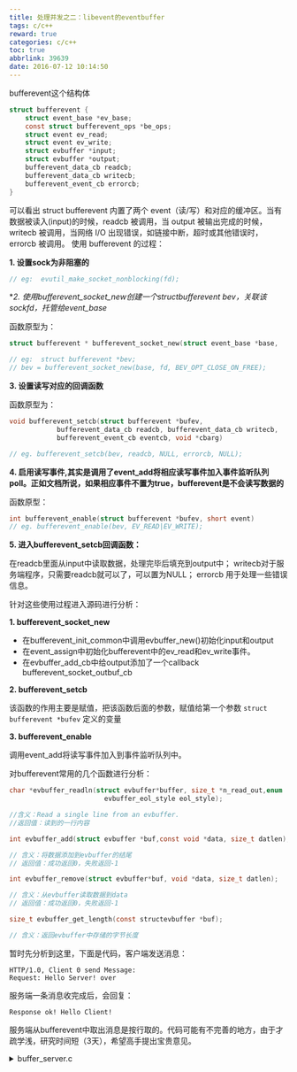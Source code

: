 ```yaml
---
title: 处理并发之二：libevent的eventbuffer
tags: c/c++
reward: true
categories: c/c++
toc: true
abbrlink: 39639
date: 2016-07-12 10:14:50
---
```


bufferevent这个结构体

<!-- more -->

```c
struct bufferevent {
    struct event_base *ev_base;  
    const struct bufferevent_ops *be_ops;  
    struct event ev_read;  
    struct event ev_write;  
    struct evbuffer *input;  
    struct evbuffer *output; 
    bufferevent_data_cb readcb;
    bufferevent_data_cb writecb;
    bufferevent_event_cb errorcb;
}  
```

可以看出 struct bufferevent 内置了两个 event（读/写）和对应的缓冲区。当有数据被读入(input)的时候，readcb 被调用，当 output 被输出完成的时候，writecb 被调用，当网络 I/O 出现错误，如链接中断，超时或其他错误时，errorcb 被调用。
使用 bufferevent 的过程：

**1. 设置sock为非阻塞的**

```c
// eg:  evutil_make_socket_nonblocking(fd);  
```

**2. 使用bufferevent_socket_new创建一个structbufferevent *bev，关联该sockfd，托管给event_base**

函数原型为：

```c
struct bufferevent * bufferevent_socket_new(struct event_base *base, 					evutil_socket_t fd, int options)  

// eg:  struct bufferevent *bev;  
// bev = bufferevent_socket_new(base, fd, BEV_OPT_CLOSE_ON_FREE);
```


**3. 设置读写对应的回调函数**

函数原型为：

```c
void bufferevent_setcb(struct bufferevent *bufev,   
			bufferevent_data_cb readcb, bufferevent_data_cb writecb,  
			bufferevent_event_cb eventcb, void *cbarg)   

// eg. bufferevent_setcb(bev, readcb, NULL, errorcb, NULL);
```

**4. 启用读写事件,其实是调用了event_add将相应读写事件加入事件监听队列poll。正如文档所说，如果相应事件不置为true，bufferevent是不会读写数据的**

函数原型：

```c
int bufferevent_enable(struct bufferevent *bufev, short event)   	
// eg. bufferevent_enable(bev, EV_READ|EV_WRITE);
```

**5. 进入bufferevent_setcb回调函数：**

在readcb里面从input中读取数据，处理完毕后填充到output中； writecb对于服务端程序，只需要readcb就可以了，可以置为NULL； errorcb 用于处理一些错误信息。

针对这些使用过程进入源码进行分析：

**1. bufferevent_socket_new** 	

 - 在bufferevent_init_common中调用evbuffer_new()初始化input和output
 - 在event_assign中初始化bufferevent中的ev_read和ev_write事件。
 - 在evbuffer_add_cb中给output添加了一个callback bufferevent_socket_outbuf_cb

**2. bufferevent_setcb**

该函数的作用主要是赋值，把该函数后面的参数，赋值给第一个参数 `struct bufferevent *bufev` 定义的变量

**3. bufferevent_enable**

调用event_add将读写事件加入到事件监听队列中。

对bufferevent常用的几个函数进行分析：

```c
char *evbuffer_readln(struct evbuffer*buffer, size_t *n_read_out,enum
						evbuffer_eol_style eol_style);

//含义：Read a single line from an evbuffer.
//返回值：读到的一行内容
```

```c
int evbuffer_add(struct evbuffer *buf,const void *data, size_t datlen);

// 含义：将数据添加到evbuffer的结尾
// 返回值：成功返回0，失败返回-1
```

```c
int evbuffer_remove(struct evbuffer*buf, void *data, size_t datlen);

// 含义：从evbuffer读取数据到data
// 返回值：成功返回0，失败返回-1
```

```c
size_t evbuffer_get_length(const structevbuffer *buf);

// 含义：返回evbuffer中存储的字节长度
```

暂时先分析到这里，下面是代码，客户端发送消息：

```shell
HTTP/1.0, Client 0 send Message:
Request: Hello Server! over
```

服务端一条消息收完成后，会回复：

```shell
Response ok! Hello Client!
```

服务端从bufferevent中取出消息是按行取的。代码可能有不完善的地方，由于才疏学浅，研究时间短（3天），希望高手提出宝贵意见。

<details><summary>buffer_server.c</summary>

```c
#include <netinet/in.h>  
#include <sys/socket.h>  
#include <fcntl.h>   		  
#include <event2/event.h>  
#include <event2/buffer.h>  
#include <event2/bufferevent.h>      		  
#include <assert.h>  
#include <unistd.h>  
#include <string.h>  
#include <stdlib.h>  
#include <stdio.h>  
#include <errno.h>  
void do_read(evutil_socket_t fd, short events, void *arg);  
//struct bufferevent内建了两个event(read/write)和对应的缓冲区(struct evbuffer *input, *output)，并提供相应的函数用来操作缓冲区(或者直接操作bufferevent)   

//接收到数据后，判断是不一样一条消息的结束，结束标志为"over"字符

void readcb(struct bufferevent *bev, void *ctx)  
{	 
    printf("called readcb!\n");   		
    struct evbuffer *input, *output;  
    char *request_line;  
    size_t len;  
    //其实就是取出bufferevent中的input  
    input = bufferevent_get_input(bev);
    //其实就是取出bufferevent中的output 
    output = bufferevent_get_output(bev);						  
    size_t input_len = evbuffer_get_length(input);  								    
    printf("input_len: %d\n", input_len);  
    size_t output_len = evbuffer_get_length(output);  										   
    printf("output_len: %d\n", output_len); 		   
    while(1){												        
        //从evbuffer前面取出一行，用一个新分配的空字符结束		
        //的字符串返回这一行,EVBUFFER_EOL_CRLF表示行尾是一个可选的回车，后随一个换行符
        request_line = evbuffer_readln(input, &len, EVBUFFER_EOL_CRLF);
        if(NULL == request_line){ 		
            printf("The first line has not arrived yet.\n");            
            free(request_line);//之所以要进行free是因为 line = mm_malloc(n_to_copy+1))，在这里进行了malloc 
            break; 
        } else {	
            printf("Get one line date: %s\n", request_line); 
            //用于判断是不是一条消息的结束  
            if(strstr(request_line, "over") != NULL)					{
                char *response = "Response ok! Hello Client!\r\n";  
                //Adds data to an event buffer  
                evbuffer_add(output, response, strlen(response));
                printf("服务端接收一条数据完成，回复客户端一条消息: %s\n", response); 				                
                free(request_line);  
                break; 
            }  	
        }  
        free(request_line);  					     
    }  												 
    size_t input_len1 = evbuffer_get_length(input); 		   
    printf("input_len1: %d\n", input_len1); 
    size_t output_len1 = evbuffer_get_length(output);  
    printf("output_len1: %d\n\n", output_len1);  
}         

void errorcb(struct bufferevent *bev, short error, void *ctx)  
{  
    if (error & BEV_EVENT_EOF) { 
        /* connection has been closed, do any clean up here */   	 
        printf("connection closed\n");  
    }else if (error & BEV_EVENT_ERROR){					    
        /* check errno to see what error occurred */  
        printf("some other error\n");  
    } else if (error & BEV_EVENT_TIMEOUT) 
        /* must be a timeout event handle, handle it */  
        printf("Timed out\n");  
	}  
	bufferevent_free(bev);   
}

void do_accept(evutil_socket_t listener, short event, void *arg)  
{
	struct event_base *base = arg;  
	struct sockaddr_storage ss;  
	socklen_t slen = sizeof(ss);  
	int fd = accept(listener, (struct sockaddr*)&ss, &slen);  
	if (fd < 0){
		perror("accept");  
	}else if (fd > FD_SETSIZE){  
		close(fd);  
	}else {
		struct bufferevent *bev;
		evutil_make_socket_nonblocking(fd);  								         
		//使用bufferevent_socket_new创建一个struct bufferevent*bev，
		//关联该sockfd，托管给event_base  													         
		//BEV_OPT_CLOSE_ON_FREE表示释放bufferevent时关闭底层传输端口。
	    //这将关闭底层套接字，释放底层bufferevent等
		bev = bufferevent_socket_new(base, fd, BEV_OPT_CLOSE_ON_FREE);  											         
		//设置读写对应的回调函数  
		bufferevent_setcb(bev, readcb, NULL, errorcb, NULL);  
		bufferevent_setwatermark(bev, EV_READ, 0, MAX_LINE);  															        
		//启用读写事件,其实是调用了event_add将相应读写事件加入事件监听队列poll。
		//正如文档所说，如果相应事件不置为true，bufferevent是不会读写数据的  	
		bufferevent_enable(bev, EV_READ|EV_WRITE); 
	 }  
}     
	
void run(void){	  
	evutil_socket_t listener;   		
	struct sockaddr_in sin;  
	struct event_base *base;  
	struct event *listener_event;  			  
	base = event_base_new();  
	if (!base)  
		return; 
	sin.sin_family = AF_INET;  
	sin.sin_addr.s_addr = 0;  			
	sin.sin_port = htons(8000); 								  									
	listener = socket(AF_INET, SOCK_STREAM, 0);  
	evutil_make_socket_nonblocking(listener);  		
	 
    #ifndef WIN32{    
    int one = 1;  		      
    	setsockopt(listener, SOL_SOCKET, SO_REUSEADDR, 
                   &one, sizeof(one));  
    }    
    #endif  
    if(bind(listener, (struct sockaddr*)&sin, sizeof(sin)) < 0){
        perror("bind"); 					         
        return; 				    
    } 
    
    if (listen(listener, 16)<0){												perror("listen");  
        return;     
    }  		
    
    listener_event = event_new(base, listener, EV_READ|EV_PERSIST, do_accept, (void*)base);
    event_add(listener_event, NULL);  										event_base_dispatch(base);  
}  

int main(int argc, char **argv)
{    	  
    setvbuf(stdout, NULL, _IONBF, 0); 	  
    run();  
    return 0; 
}
```

</details>
